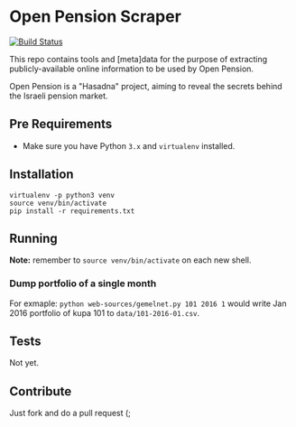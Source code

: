 # Open Pension Scraper

[![Build Status][travis-image]][travis-url]

This repo contains tools and [meta]data for the purpose of extracting publicly-available
online information to be used by Open Pension.

Open Pension is a "Hasadna" project, aiming to reveal the secrets behind the Israeli pension market.

## Pre Requirements

* Make sure you have Python `3.x` and `virtualenv` installed.

## Installation
```shell
virtualenv -p python3 venv
source venv/bin/activate
pip install -r requirements.txt
```

## Running

**Note:** remember to `source venv/bin/activate` on each new shell.

### Dump portfolio of a single month

For exmaple: `python web-sources/gemelnet.py 101 2016 1`
would write Jan 2016 portfolio of kupa 101 to `data/101-2016-01.csv`.

## Tests

Not yet.

## Contribute

Just fork and do a pull request (;

[travis-image]: https://api.travis-ci.org/hasadna/open-pension-net-scraper.svg?branch=master
[travis-url]: https://travis-ci.org/hasadna/open-pension-net-scraper
